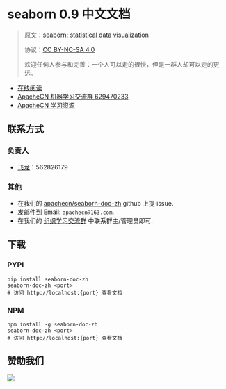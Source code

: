 # seaborn 0.9 中文文档

> 原文：[seaborn: statistical data visualization](http://seaborn.pydata.org/)
> 
> 协议：[CC BY-NC-SA 4.0](http://creativecommons.org/licenses/by-nc-sa/4.0/)
> 
> 欢迎任何人参与和完善：一个人可以走的很快，但是一群人却可以走的更远。

* [在线阅读](https://apachecn.github.io/seaborn-doc-zh)
* [ApacheCN 机器学习交流群 629470233](http://shang.qq.com/wpa/qunwpa?idkey=30e5f1123a79867570f665aa3a483ca404b1c3f77737bc01ec520ed5f078ddef)
* [ApacheCN 学习资源](http://www.apachecn.org/)

## 联系方式

### 负责人

+   [飞龙](https://github.com/wizardforcel)：562826179

### 其他

*   在我们的 [apachecn/seaborn-doc-zh](https://github.com/apachecn/seaborn-doc-zh) github 上提 issue.
*   发邮件到 Email: `apachecn@163.com`.
*   在我们的 [组织学习交流群](http://www.apachecn.org/organization/348.html) 中联系群主/管理员即可.

## 下载

### PYPI

```
pip install seaborn-doc-zh
seaborn-doc-zh <port>
# 访问 http://localhost:{port} 查看文档
```

### NPM

```
npm install -g seaborn-doc-zh
seaborn-doc-zh <port>
# 访问 http://localhost:{port} 查看文档
```

## 赞助我们

![](http://data.apachecn.org/img/about/donate.jpg)
